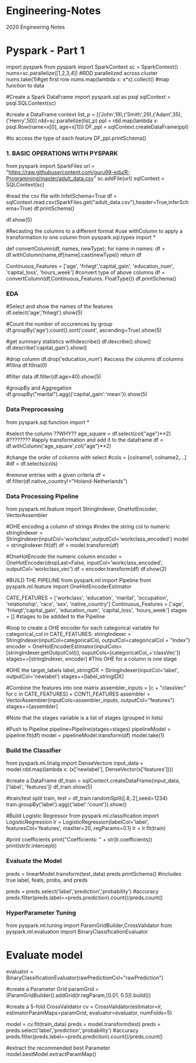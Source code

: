 # Engineering-Notes
2020 Engineering Notes

# Pyspark - Part 1

import pyspark
from pyspark import SparkContext
sc = SparkContext()
nums=sc.parallelize([1,2,3,4]) #RDD parallelized across cluster
nums.take(1)#get first row
nums.map(lambda x: x*x).collect() #map function to data


#Create a Spark DataFrame
import pyspark.sql as psql
sqlContext = psql.SQLContext(sc)

#create a DataFrame context
list_p = [('John',19),('Smith',29),('Adam',35),('Henry',50)]
rdd=sc.parallelize(list_p)
ppl = rdd.map(lambda x: psql.Row(name=x[0], age=x[1]))
DF_ppl = sqlContext.createDataFrame(ppl)

#to access the type of each feature
DF_ppl.printSchema()

### 1. BASIC OPERATIONS WITH PYSPARK

from pyspark import SparkFiles
url = "https://raw.githubusercontent.com/guru99-edu/R-Programming/master/adult_data.csv"
sc.addFile(url)
sqlContext = SQLContext(sc)

#read the csv file with InfetSchema=True
df = sqlContext.read.csv(SparkFiles.get("adult_data.csv"),header=True,inferSchema=True)
df.printSchema()

df.show(5)

#Recasting the columns to a different format
#use withColumn to apply a transformation to one column
from pyspark.sql.types import *

def convertColumn(df, names, newType):
    for name in names:
        df = df.withColumn(name,df[name].cast(newType))
    return df

Continuous_Features = ['age', 'fnlwgt','capital_gain', 'education_num', 'capital_loss', 'hours_week']
#convert type of above columns
df = convertColumn(df,Continuous_Features. FloatType())
df.printSchema()

### EDA

#Select and show the names of the features
df.select('age','fnlwgt').show(5)

#Count the number of occurences by group
df.groupBy('age').count().sort('count', ascending=True).show(5)

#get summary statistics withdescribe()
df.describe().show()
df.describe('capital_gain').show()

#drop column
df.drop('education_num')
#access the columns 
df.columns
#fillna
df.fillna(0)

#filter data 
df.filter(df.age>40).show(5)

#groupBy and Aggregation
df.groupBy("marital").agg({'capital_gain':'mean'}).show(5)

### Data Preprocessing

from pyspark.sql.function import *

#select the column ??WHY??
age_square = df.select(col("age")**2) #????????
#apply transformation and add it to the dataframe
df = df.withColumn('age_square',col("age")**2)

#change the order of columns with select
#cols = [colname1, colname2,...]
#df = df.selects(cols)

#remove entries with a given criteria
df = df.filter(df.native_country!="Holand-Netherlands")

### Data Processing Pipeline

from pyspark.ml.feature import StringIndexer, OneHotEncoder, VectorAssembler

#OHE encoding a column of strings
#index the string col to numeric
stringIndexer = StringIndexer(inputCol='workclass',outputCol='workclass_encoded')
model = stringIndexer.fit(df)
df = model.transform(df)

#OneHotEncode the numeric column
encoder = OneHotEncoder(dropLast=False, inputCol='workclass_encoded', outputCol='workclass_vec')
df = encoder.transform(df)
df.show(2)


#BUILD THE PIPELINE
from pyspark.ml import Pipeline
from pyspark.ml.feature import OneHotEncoderEstimator

CATE_FEATURES = ['workclass', 'education', 'marital', 'occupation', 'relationship', 'race', 'sex', 'native_country']
Continuous_Features = ['age', 'fnlwgt','capital_gain', 'education_num', 'capital_loss', 'hours_week']
stages = [] #stages to be addded to the Pipeline

#loop to create a OHE encoder for each categorical variable
for categorical_col in CATE_FEATURES:
    stringIndexer = StringIndexer(inputCol=categoricalCol, outputCol=categoricalCol + "Index")
    encoder = OneHotEncoderEstimator(inputCols=[stringIndexer.getOutputCol()],
                                    ouputCols=[categoricalCol_+'classVec'])
    stages+=[stringIndexer, encoder]
    #This OHE for a column is one stage

#OHE the target_labels
label_stringIDX = StringIndexer(inputCol='label', outputCol='newlabel')
stages+=[label_stringIDX]   

#Combine the features into one matrix
assembler_inputs = [c + "classVec" for c in CATE_FEATURES] + CONTI_FEATURES
assembler = VectorAssembler(inputCols=assembler_inputs, outputCol="features") 
stages+=[assembler]

#Note that the stages variable is a list of stages (grouped in lists)

#Push to Pipeline
pipeline=Pipeline(stages=stages)
pipelineModel = pipeline.fit(df)
model = pipelineModel.transform(df)
model.take(1)

### Build the Classifier

from pyspark.mi.linalg import DenseVectore
input_data = model.rdd.map(lambda x: (x['newlabel'], DenseVector(x['features'])))

#create a DataFrame
df_train = sqlContect.createDataFrame(input_data,['label', 'features'])
df_train.show(5)

#train/test split
train, test = df_train.randomSplit([.8,.2],seed=1234)
train.groupBy('label').agg({'label':'count'}).show()

#Build Logistic Regressor
from pyspark.ml.classification import LogisticRegression
lr = LogisticRegression(labelCol='label',
                       featuresCol='features',
                       maxIter=20,
                       regParams=0.1)
lr = lr.fit(train)

#print coefficients
print("Coefficients: " + str(lr.coefficients))
print(str(lr.intercept))

### Evaluate the Model

preds = linearModel.transform(test_data)
preds.printSchema() #includes true label, feats, probs, and preds

preds = preds.select('label','prediction','probability')
#accuracy
preds.filter(preds.label==preds.prediction).count()/preds.count()

### HyperParameter Tuning

from pyspark.ml.tuning import ParamGridBuilder,CrossValidator
from pyspark.ml.evaluation import BinaryClassificationEvaluator

# Evaluate model
evaluator = BinaryClassificationEvaluator(rawPredictionCol="rawPrediction")

#create a Parameter Grid
paramGrid = (ParamGridBuilder().addGrid(lr.regParam,[0.01, 0.5]).build())

#create a 5-fold CrossValidator
cv = CrossValidator(estimator=lr,
                   estimatorParamMaps=paramGrid,
                   evaluator=evaluator,
                   numFolds=5)

model = cv.fit(train_data)
preds = model.transform(test)
preds = preds.select('label','prediction','probability')
#accuracy
preds.filter(preds.label==preds.prediction).count()/preds.count()


#extract the recommended best Parameter
model.bestModel.extractParamMap()
